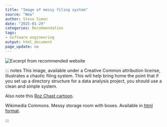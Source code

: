 ```yaml
---
title: "Image of messy filing system"
source: "New"
author: Steve Simon
date: "2025-01-29"
categories: Recommendation
tags:
- Software engineering
output: html_document
page_update: no
---
```


![](http://www.pmean.com/new-images/25/messy-filing-system-01.png "Excerpt from recommended website")

::: notes
This image, available under a Creative Common attribution license, illustrates a chaotic filing system. This will help bring home the point that if you set up a directory structure for a data analysis project, you should use a clean and simple system.

Also note this [Roz Chast cartoon][cha1].

Wikimedia Commons. Messy storage room with boxes. Available in [html format][wik1].

[wik1]: https://commons.wikimedia.org/wiki/File:Messy_storage_room_with_boxes.jpg

[cha1]: https://www.cartoonstock.com/cartoon?searchID=CC51288
:::
